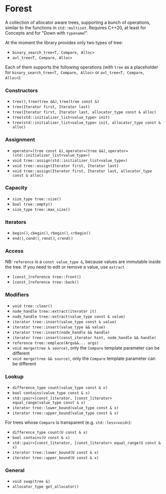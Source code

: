 # Forest
A collection of allocator aware trees, supporting a bunch of operations, similar to the functions in
`std::multiset`. Requires C++20, at least for Concepts and for "Down with `typename`!".

At the moment the library provides only two types of tree:
- `binary_search_tree<T, Compare, Alloc>`
- `avl_tree<T, Compare, Alloc>`

Each of them supports the following operations (with `tree` as a placeholder for
`binary_search_tree<T, Compare, Alloc>` or `avl_tree<T, Compare, Alloc>`):
### Constructors
- `tree()`, `tree(tree &&)`, `tree(tree const &)`
- `tree(Iterator first, Iterator last)`
- `tree(Iterator first, Iterator last, allocator_type const & alloc)`
- `tree(std::initializer_list<value_type> init)`
- `tree(std::initializer_list<value_type> init, allocator_type const & alloc)`

### Assignment
- `operator=(tree const &)`, `operator=(tree &&)`, `operator=(std::initializer_list<value_type>)`
- `void tree::assign(std::initializer_list<value_type>)`
- `void tree::assign(Iterator first, Iterator last)`
- `void tree::assign(Iterator first, Iterator last, allocator_type const & alloc)`

### Capacity
- `size_type tree::size()`
- `bool tree::empty()`
- `size_type tree::max_size()`

### Iterators
- `begin()`,  `cbegin()`, `rbegin()`, `crbegin()`
- `end()`,  `cend()`, `rend()`, `crend()`

### Access
NB: `reference` is a `const value_type &`, because values are immutable inside the tree.
If you need to edit or remove a value, use `extract`
- `[const_]reference tree::front()`
- `[const_]reference tree::back()`

### Modifiers
- `void tree::clear()`
- `node_handle tree::extract(iterator it)`
- `node_handle tree::extract(value_type const & value)`
- `iterator tree::insert(value_type const & value)`
- `iterator tree::insert(value_type && value)`
- `iterator tree::insert(node_handle && handle)`
- `iterator tree::insert(const_iterator hint, node_handle && handle)`
- `reference tree::emplace(Args&&... args)`
- `void merge(tree & source)`, only the `Compare` template parameter can be different
- `void merge(tree && source)`, only the `Compare` template parameter can be different

### Lookup
- `difference_type count(value_type const & x)`
- `bool contains(value_type const & x)`
- `std::pair<[const_]iterator, [const_]iterator> equal_range(value_type const & x)`
- `iterator tree::lower_bound(value_type const & x)`
- `iterator tree::upper_bound(value_type const & x)`

For trees whose `Compare` is transparent (e.g. `std::less<void>`):
- `difference_type count(U const & x)`
- `bool contains(U const & x)`
- `std::pair<[const_]iterator, [const_]iterator> equal_range(U const & x)`
- `iterator tree::lower_bound(U const & x)`
- `iterator tree::upper_bound(U const & x)`

### General
- `void swap(tree &)`
- `allocator_type get_allocator()`


